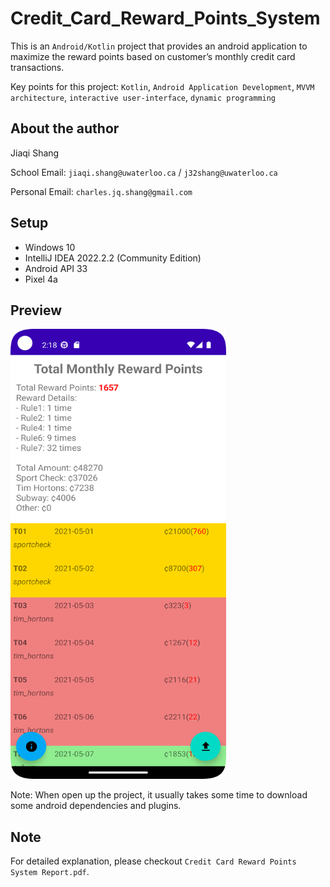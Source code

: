 # Credit_Card_Reward_Points_System

This is an `Android/Kotlin` project that provides an android application to maximize the reward points based on customer’s monthly credit card transactions.

Key points for this project: `Kotlin`, `Android Application Development`, `MVVM architecture`, `interactive user-interface`, `dynamic programming`

## About the author

Jiaqi Shang

School Email: `jiaqi.shang@uwaterloo.ca` / `j32shang@uwaterloo.ca`

Personal Email: `charles.jq.shang@gmail.com`

## Setup

* Windows 10
* IntelliJ IDEA 2022.2.2 (Community Edition)
* Android API 33
* Pixel 4a

## Preview
<img src="https://raw.githubusercontent.com/Charles-Shang/Credit_Card_Reward_Points_System/master/applicationPreview.png" width="345" height="720">

Note: When open up the project, it usually takes some time to download some android dependencies and plugins.

## Note

For detailed explanation, please checkout `Credit Card Reward Points System Report.pdf`.

